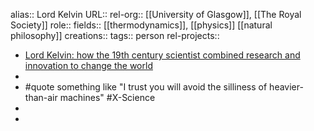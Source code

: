 alias:: Lord Kelvin
URL::
rel-org:: [[University of Glasgow]], [[The Royal Society]] 
role::
fields:: [[thermodynamics]], [[physics]] [[natural philosophy]] 
creations:: 
tags:: person
rel-projects::


- [Lord Kelvin: how the 19th century scientist combined research and innovation to change the world](https://theconversation.com/lord-kelvin-how-the-19th-century-scientist-combined-research-and-innovation-to-change-the-world-238723)
-
- #quote something like "I trust you will avoid the silliness of heavier-than-air machines" #X-Science
-
-